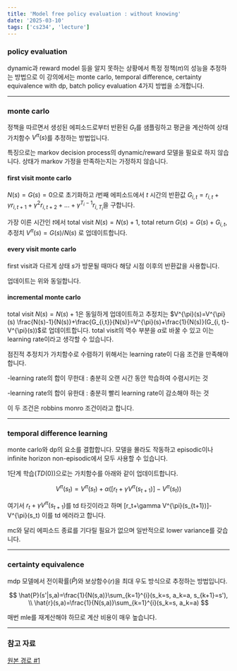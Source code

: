 ```yaml
---
title: 'Model free policy evaluation : without knowing'
date: '2025-03-10'
tags: ['cs234', 'lecture']
---
```


### policy evaluation

dynamic과 reward model 등을 알지 못하는 상황에서 특정 정책($\pi$)의 성능을 추정하는 방법으로 이 강의에서는 monte carlo, temporal difference, certainty equivalence with dp, batch policy evaluation 4가지 방법을 소개합니다.

---

### monte carlo

정책을 따르면서 생성된 에피소드로부터 반환된 $G_t$를 샘플링하고 평균을 계산하여 상태 가치함수 $V^{\pi}(s)$를 추정하는 방법입니다.

특징으로는 markov decision process의 dynamic/reward 모델을 필요로 하지 않습니다. 상태가 markov 가정을 만족하는지는 가정하지 않습니다.

#### first visit monte carlo

$N(s)=G(s)=0$으로 초기화하고 $i$번째 에피소드에서 $t$ 시간의 반환값 $G_{i, t}=r_{i,t}+\gamma r_{i, t+1}+\gamma^2 r_{i, t+2} + ... +\gamma^{T_i-1}r_{i, T_i}$을 구합니다.

가장 이른 시간인 $t$에서 total visit $N(s)=N(s)+1$, total return $G(s)=G(s) + G_{i, t}$, 추정치 $V^{\pi}(s)=G(s)/N(s)$ 로 업데이트합니다.

#### every visit monte carlo

first visit과 다르게 상태 $s$가 방문될 때마다 해당 시점 이후의 반환값을 사용합니다.

업데이트는 위와 동일합니다.

#### incremental monte carlo

total visit $N(s)=N(s)+1$은 동일하게 업데이트하고 추정치는 $V^{\pi}(s)=V^{\pi}(s) \frac{N(s)-1}{N(s)}+\frac{G_{i,t}}{N(s)}=V^{\pi}(s)+\frac{1}{N(s)}(G_{i, t}-V^{\pi}(s))$로 업데이트합니다. total visit의 역수 부분을 $\alpha$로 바꿀 수 있고 이는 learning rate이라고 생각할 수 있습니다.

점진적 추정치가 가치함수로 수렴하기 위해서는 learning rate이 다음 조건을 만족해야 합니다.

-learning rate의 합이 무한대 : 충분히 오랜 시간 동안 학습하여 수렴시키는 것

-learning rate의 합이 유한대 : 충분히 빨리 learning rate이 감소해야 하는 것

이 두 조건은 robbins monro 조건이라고 합니다.

---

### temporal difference learning

monte carlo와 dp의 요소를 결합합니다. 모델을 몰라도 작동하고 episodic이나 infinite horizon non-episodic에서 모두 사용할 수 있습니다.

1단계 학습($TD(0)$)으로는 가치함수를 아래와 같이 업데이트합니다.

$$
V^{\pi}(s_t)=V^{\pi}(s_t)+\alpha([r_t+\gamma V^{\pi}(s_{t+1})]-V^{\pi}(s_t))
$$

여기서 $r_t+\gamma V^{\pi}(s_{t+1})$를 td 타깃이라고 하며 [r_t+\gamma V^{\pi}(s_{t+1})]-V^{\pi}(s_t) 이를 td 에러라고 합니다.

mc와 달리 에피소드 종료를 기다릴 필요가 없으며 일반적으로 lower variance를 갖습니다.

---

### certainty equivalence

mdp 모델에서 전이확률($\hat{P}$)와 보상함수($r$)을 최대 우도 방식으로 추정하는 방법입니다.

$$
\hat{P}(s'|s,a)=\frac{1}{N(s,a)}\sum_{k=1}^{i}(s_k=s, a_k=a, s_{k+1}=s'), \\
\hat{r}(s,a)=\frac{1}{N(s,a)}\sum_{k=1}^{i}(s_k=s, a_k=a)
$$

매번 mle를 재계산해야 하므로 계산 비용이 매우 높습니다.

---

### 참고 자료

[원본 경로 #1](https://youtu.be/jjq51TRNVvk?si=FeiVLMXaoJss02zc)



